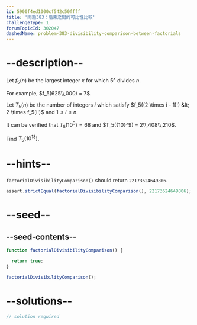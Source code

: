 ```yaml
---
id: 5900f4ed1000cf542c50ffff
title: '問題383：階乘之間的可比性比較'
challengeType: 1
forumTopicId: 302047
dashedName: problem-383-divisibility-comparison-between-factorials
---
```


# --description--

Let $f_5(n)$ be the largest integer $x$ for which $5^x$ divides $n$.

For example, $f_5(625\\,000) = 7$.

Let $T_5(n)$ be the number of integers $i$ which satisfy $f_5((2 \times i - 1)!) &lt; 2 \times f_5(i!)$ and $1 ≤ i ≤ n$.

It can be verified that $T_5({10}^3) = 68$ and $T_5({10}^9) = 2\\,408\\,210$.

Find $T_5({10}^{18})$.

# --hints--

`factorialDivisibilityComparison()` should return `22173624649806`.

```js
assert.strictEqual(factorialDivisibilityComparison(), 22173624649806);
```

# --seed--

## --seed-contents--

```js
function factorialDivisibilityComparison() {

  return true;
}

factorialDivisibilityComparison();
```

# --solutions--

```js
// solution required
```
